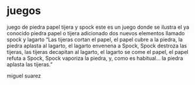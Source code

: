 juegos
======

juego de piedra papel tijera y spock
este es un juego donde se ilustra el ya conocido piedra papel o tijera adicionado dos nuevos elementos
llamado spock y lagarto
“Las tijeras cortan el papel, el papel cubre a la piedra, la piedra aplasta al lagarto, el lagarto envenena a Spock, Spock destroza las tijeras, las tijeras decapitan al lagarto, el lagarto se come el papel, el papel refuta a Spock, Spock vaporiza la piedra, y, como es habitual… la piedra aplasta las tijeras.”

miguel suarez 
